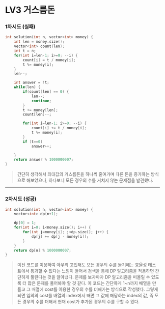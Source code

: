 # LV3 거스름돈

### 1차시도 (실패)
```cpp
int solution(int n, vector<int> money) {
    int len = money.size();
    vector<int> count(len);
    int t = n;
    for(int i=len-1; i>=0; --i) {
        count[i] = t / money[i];
        t %= money[i];
    }
    len--;

    int answer = !t;
    while(len) {
        if(count[len] == 0) {
            len--;
            continue;
        }
        t += money[len];
        count[len]--;

        for(int i=len-1; i>=0; --i) {
            count[i] += t / money[i];
            t %= money[i];
        }  
        if (t==0)
            answer++;

    }
    return answer % 1000000007;
}
```
> 간단히 생각해서 최대값의 거스름돈을 하나씩 줄여가며 다른 돈을 증가하는 방식으로 해보았으나, 하다보니 모든 경우의 수를 거치지 않는 문제점을 발견했다.

*****

### 2차시도 (성공)
```cpp
int solution(int n, vector<int> money) {
    vector<int> dp(n+1);

    dp[0] = 1;
    for(int i=0; i<money.size(); i++) {
        for(int j=money[i]; j<dp.size(); j++) {
            dp[j] += dp[j - money[i]];
        }
    }
    return dp[n] % 1000000007;
}
```
> 이전 코드를 이용하여 아무리 고민해도 모든 경우의 수를 돌기에는 효율성 테스트에서 통과할 수 없다는 느낌이 들어서 검색을 통해 DP 알고리즘을 적용하면 간단하게 풀린다는 것을 알아냈다. 문제를 보자마자 DP 알고리즘을 떠올릴 수 있도록 더 많은 문제를 풀어봐야 할 것 같다.
이 코드는 간단하게 1~n까지 배열을 만들고 그 배열에 cost를 이용한 경우의 수를 더해가는 방식으로 작성했다. 그렇게 되면 임의의 cost를 배열의 index에서 빼면 그 값에 해당하는 index의 값, 즉 모든 경우의 수를 더해서 현재 cost가 추가된 경우의 수를 구할 수 있다.
